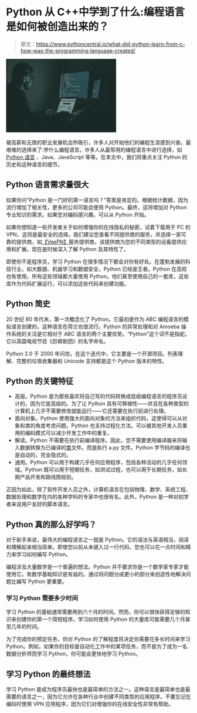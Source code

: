 # Python 从 C++中学到了什么:编程语言是如何被创造出来的？

> 原文：<https://www.pythoncentral.io/what-did-python-learn-from-c-how-was-the-programming-language-created/>

[![python language](img/cb7426ebc413fd0423a2ddb052fb4457.png)](https://www.pythoncentral.io/wp-content/uploads/2022/10/jefferson-santos-9SoCnyQmkzI-unsplash-scaled.jpg)

被高薪和无限的职业发展机会所吸引，许多人对开始他们的编程生涯感到兴奋。最艰难的选择来了:学什么编程语言。许多人从最常用的编程语言中进行选择，如 [Python 语言](https://www.pythoncentral.io/the-python-programming-language-essential-features-and-primary-benefits/) 、Java、JavaScript 等等。在本文中，我们将重点关注 Python 的历史和这种语言的细节。

## Python 语言需求量很大

如果你问“Python 是一门好的第一语言吗？”答案是肯定的。根据统计数据，因为流行增加了相关性，更多的公司可能会使用 Python。最终，这将增加对 Python 专业知识的需求。如果您对编码感兴趣，可以从 Python 开始。

如果你想知道一些开发者关于如何增强你的在线隐私的秘密，试着下载用于 PC 的 VPN，这将是最安全的选择。我们建议您查看不同提供商的服务，并选择一家可靠的提供商，如[【VeePN】](https://veepn.com/vpn-apps/download-vpn-for-pc/)服务提供商，该提供商为您的不同类型的设备提供应用和扩展。现在是时候深入了解 Python 及其特性了。

即使你不是程序员，学习 Python 在很多情况下都会对你有好处。在蓬勃发展的科技行业，如大数据、机器学习和数据安全，Python 已经是王者。Python 在高校也有使用。所有这些领域都大量使用 Python。他们甚至使用自己的一套库，这些库作为代码扩展运行，可以添加这些代码来创建功能。

## Python 简史

20 世纪 80 年代末，[](https://computerhistory.org/profile/guido-van-rossum/)第一次概念化了 Python。它最初是作为 ABC 编程语言的模拟语言创建的，这种语言在荷兰也很流行。Python 的异常处理和对 Amoeba 操作系统的关注是它相对于 ABC 语言的两个主要优势。“Python”这个词不是指蛇。它以英国电视节目《巨蟒剧团》的名字命名。

Python 2.0 于 2000 年问世。在这个迭代中，它主要是一个开源项目。列表理解、完整的垃圾收集器和 Unicode 支持都是这个 Python 版本的特性。

## Python 的关键特征

*   高层。Python 是为那些喜欢将自己写的代码转换成低级编程语言的程序员设计的，因为它是高级的。为了让 Python 具有可移植性——并且在各种类型的计算机上几乎不需要修改就能运行——它还需要在执行前进行处理。
*   面向对象。Python 使用强大的面向对象的方法来组织代码，这使得可以从对象和类的角度考虑问题。Python 也支持过程化方法。可以被其他开发人员重用的编码模式可以减少开发工作中的重复。
*   解读。Python 不需要在执行前编译程序。因此，您不需要使用编译器来将输入数据转换为已编译的[类](https://www.pythoncentral.io/how-metaclasses-work-technically-in-python-2-and-3/)文件。而是执行 a.py 文件。Python 字节码的编译也是自动的，完全隐式的。
*   通用。Python 可以用于构建几乎任何应用程序，包括各种活动的几乎任何领域。Python 既可以用于短期任务，如测试过程，也可以用于长期任务，如长期产品开发和路线图规划。

正因为如此，除了软件开发人员之外，计算机语言在包括物理、数学、系统工程、数据处理和数学在内的各种学科的专家中也很有名。此外，Python 是一种对初学者来说用户友好的脚本语言。

## Python 真的那么好学吗？

对于新手来说，最伟大的编程语言之一就是 Python。它的语法与英语相当，阅读和理解起来相当简单。即使您以前从未键入过一行代码，您也可以花一点时间和精力来学习如何编写 Python。

编程涉及大量数学是一个普遍的想法。Python 并不要求你是一个数学家专家才能使用它。有数学基础知识是有益的。通过将问题分成更小的部分来创造性地解决问题比编写 Python 更重要。

### 学习 Python 需要多少时间

学习 Python 的基础通常需要两到六个月的时间。然而，你可以很快获得足够的知识来创建你的第一个简短程序。学习如何使用 Python 的大量库可能需要几个月甚至几年的时间。

为了完成你的预定任务，你对 Python 的了解程度将决定你需要花多长时间来学习 Python。例如，如果你的目标是自动化工作中的某项任务，而不是为了成为一名数据分析师而学习 Python，你可能会更快地学习 Python。

## 学习 Python 的最终想法

学习 Python 是成为程序员最快也是最简单的方法之一。这种语言是最简单也是最需要的语言之一，因为它允许在各种行业中创建不同类型的应用程序。不要忘记在编码时使用 VPN 应用程序，因为它们对增强你的在线安全性非常有帮助。